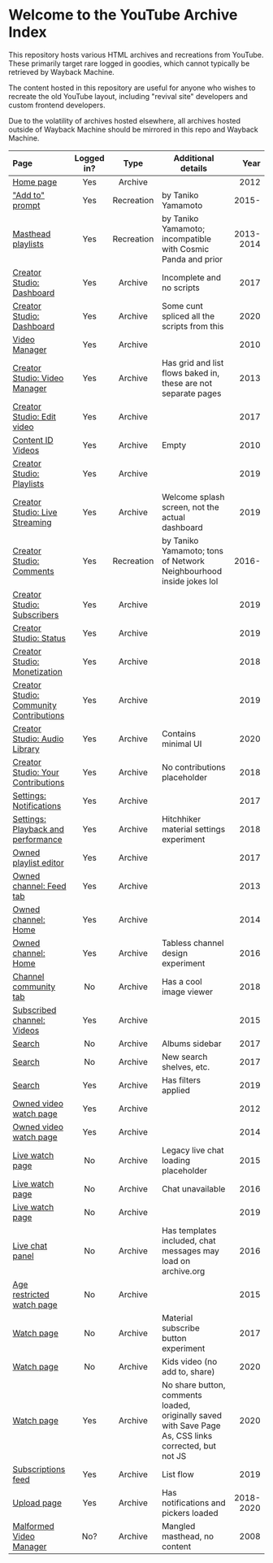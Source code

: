 # Welcome to the YouTube Archive Index

This repository hosts various HTML archives and recreations from YouTube. These primarily target rare logged in goodies, which cannot typically be retrieved by Wayback Machine.

The content hosted in this repository are useful for anyone who wishes to recreate the old YouTube layout, including "revival site" developers and custom frontend developers.

Due to the volatility of archives hosted elsewhere, all archives hosted outside of Wayback Machine should be mirrored in this repo and Wayback Machine.

Page | Logged in? | Type | Additional details | Year
:---|:---:|:---:|---|---:
[Home page](/signed_in/2012/home.html) | Yes | Archive | | 2012
["Add to" prompt](/recreation/common/addto/addto.html) | Yes | Recreation | by Taniko Yamamoto | 2015-
[Masthead playlists](/recreation/2013-2014/masthead/masthead_expanded_lists.html) | Yes | Recreation | by Taniko Yamamoto; incompatible with Cosmic Panda and prior | 2013-2014
[Creator Studio: Dashboard](/signed_in/2016-2020/creator_studio/dashboard.html) | Yes | Archive | Incomplete and no scripts | 2017
[Creator Studio: Dashboard](/signed_in/2020/creator_studio/dashboard.html) | Yes | Archive | Some cunt spliced all the scripts from this | 2020
[Video Manager](https://web.archive.org/web/20100805073627if_/http://www.youtube.com/my_videos) | Yes | Archive | | 2010
[Creator Studio: Video Manager](/signed_in/2013/creator_studio/my_videos.html) | Yes | Archive | Has grid and list flows baked in, these are not separate pages | 2013
[Creator Studio: Edit video](/signed_in/2016-2020/creator_studio/edit.html) | Yes | Archive | | 2017
[Content ID Videos](https://web.archive.org/web/20100617071419if_/http://www.youtube.com/my_videos_copyright?ytsession=zjSLUz0v7rOiBtXeKYkkm1s1HY7Gypm5CLWvXgx-OpZGiO_Yx-G7qkz7jrF9PI91UyoUE-suYIZswgIvep2UOnQAhu_uy7ujzqXNbMR8EZmxfHJr0z9m9zcwue2wINln4iP0tQgDiqCVNTOg6agDNFo22KdMyBzT7lc04oFiiD0fq1Ax-Yss6O6iKQpNR5yiLfYZmOiRbjOqwSYPjxMEDPLBlN3lzdNKq0qOmp-jg15do3BAnvON9wDfDRdUcLfYW7Llr6wcCW6uJAjPL5m006Oxk53LrDU8#) | Yes | Archive | Empty | 2010
[Creator Studio: Playlists](https://web.archive.org/web/20190418073313id_/https://www.youtube.com/view_all_playlists) | Yes | Archive | | 2019
[Creator Studio: Live Streaming](https://web.archive.org/web/20190614131409id_/https://www.youtube.com/live_dashboard_splash) | Yes | Archive | Welcome splash screen, not the actual dashboard | 2019
[Creator Studio: Comments](/recreation/2016-2020/creator_studio/comments.html) | Yes | Recreation | by Taniko Yamamoto; tons of Network Neighbourhood inside jokes lol | 2016-
[Creator Studio: Subscribers](https://web.archive.org/web/20190614183127id_/https://www.youtube.com/subscribers) | Yes | Archive | | 2019
[Creator Studio: Status](https://web.archive.org/web/20190103212142id_/https://www.youtube.com/features?o=U&ar=2) | Yes | Archive | | 2019 
[Creator Studio: Monetization](https://web.archive.org/web/20181112150157id_/https://www.youtube.com/account_monetization) | Yes | Archive | | 2018
[Creator Studio: Community Contributions](https://web.archive.org/web/20190322213731id_/youtube.com/timedtext_cs_queue?ar=2&o=U) | Yes | Archive | | 2019
[Creator Studio: Audio Library](https://web.archive.org/web/20200417113050id_/https://www.youtube.com/audiolibrary/music?ar=1587123047062&nv=1) | Yes | Archive | Contains minimal UI | 2020
[Creator Studio: Your Contributions](https://web.archive.org/web/20181112150158id_/youtube.com/timedtext_cs_panel?o=U&ar=1) | Yes | Archive | No contributions placeholder | 2018
[Settings: Notifications](https://web.archive.org/web/20170530024210id_/youtube.com/account_notifications) | Yes | Archive | | 2017
[Settings: Playback and performance](https://web.archive.org/web/20181029084051id_/youtube.com/account_playback) | Yes | Archive | Hitchhiker material settings experiment | 2018
[Owned playlist editor](/signed_in/2016-2020/playlists/playlist_editor_owner.html) | Yes | Archive | | 2017
[Owned channel: Feed tab](/signed_in/2013/channel/feed_owner.html) | Yes | Archive | | 2013
[Owned channel: Home](/signed_in/2014/channel/home_owner.html) | Yes | Archive | | 2014
[Owned channel: Home](/signed_in/2016-2020/channel/home_simple_owner.html) | Yes | Archive | Tabless channel design experiment | 2016
[Channel community tab](https://web.archive.org/web/20180821023714id_/https://www.youtube.com/user/PewDiePie/community?disable_polymer=1) | No | Archive | Has a cool image viewer | 2018
[Subscribed channel: Videos](/signed_in/2015/channel/videos_subscribed.html) | Yes | Archive | | 2015
[Search](https://web.archive.org/web/20170407095434id_/https://www.youtube.com/results?search_query=Beam+me+up%2C+Scotty) | No | Archive | Albums sidebar | 2017
[Search](https://web.archive.org/web/20171212020819id_/https://www.youtube.com/results?search_query=DanTDM) | No | Archive | New search shelves, etc. | 2017
[Search](https://web.archive.org/web/20190731053344id_/https://www.youtube.com/results?search_query=youtube%E3%82%A2%E3%82%A4%E3%82%B3%E3%83%B3%E4%BD%9C%E6%88%90+%E3%82%B9%E3%83%9E%E3%83%9B&sp=EgIgAQ%253D%253D) | Yes | Archive | Has filters applied | 2019
[Owned video watch page](/signed_in/2012/watch/owner.html) | Yes| Archive | | 2012
[Owned video watch page](/signed_in/2014/watch/owner.html) | Yes | Archive | | 2014
[Live watch page](https://web.archive.org/web/20150910140705/https://www.youtube.com/watch?v=nx17nzI_lOk) | No | Archive | Legacy live chat loading placeholder | 2015
[Live watch page](https://web.archive.org/web/20160921204227id_/https://www.youtube.com/live_chat?v=VqV0sn7WZcA&embed_domain=http://nickheaven.weebly.com/) | No | Archive | Chat unavailable | 2016
[Live watch page](/signed_out/2016-2020/watch/live.html) | No | Archive | | 2019
[Live chat panel](https://web.archive.org/web/20160916021846/https://www.youtube.com/live_chat?v=9QDOAIWdxQY&embed_domain=teamcoco.com) | No | Archive | Has templates included, chat messages may load on archive.org | 2016
[Age restricted watch page](/signed_out/2016-2020/watch/age_restricted.html) | No | Archive | | 2015
[Watch page](https://web.archive.org/web/20170731073223id_/https://www.youtube.com/watch?v=jNQXAC9IVRw) | No | Archive | Material subscribe button experiment | 2017
[Watch page](https://web.archive.org/web/20200314145346/https://www.youtube.com/watch?v=fHqjNHxmB7c) | No | Archive | Kids video (no add to, share) | 2020
[Watch page](/signed_in/2020/watch/not_owner.html) | Yes | Archive | No share button, comments loaded, originally saved with Save Page As, CSS links corrected, but not JS | 2020
[Subscriptions feed](https://web.archive.org/web/20190227224629id_/youtube.com/feed/subscriptions?disable_polymer=1) | Yes | Archive | List flow | 2019
[Upload page](/signed_in/2016-2020/upload.html) | Yes | Archive | Has notifications and pickers loaded | 2018-2020 
[Malformed Video Manager](https://web.archive.org/web/20080516065218/youtube.com/my_videos) | No? | Archive | Mangled masthead, no content | 2008
